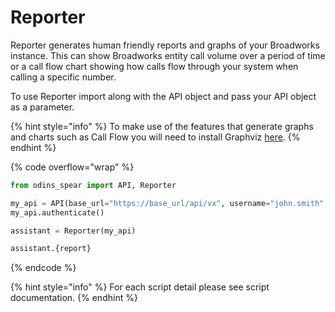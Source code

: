 # Reporter

Reporter generates human friendly reports and graphs of your Broadworks instance. This can show Broadworks entity call volume over a period of time or a call flow chart showing how calls flow through your system when calling a specific number.&#x20;

To use Reporter import along with the API object and pass your API object as a parameter. 

{% hint style="info" %}
To make use of the features that generate graphs and charts such as Call Flow you will need to install Graphviz [here](https://graphviz.org/download/).
{% endhint %}

{% code overflow="wrap" %}
```python
from odins_spear import API, Reporter

my_api = API(base_url="https://base_url/api/vx", username="john.smith", password="ODIN_INSTANCE_1")
my_api.authenticate()

assistant = Reporter(my_api)

assistant.{report}
```
{% endcode %}

{% hint style="info" %}
For each script detail please see script documentation.
{% endhint %}